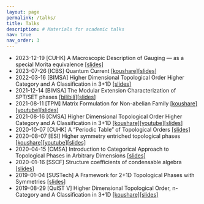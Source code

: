 ```yaml
---
layout: page
permalink: /talks/
title: Talks
description: # Materials for academic talks
nav: true
nav_order: 3
---
```



- 2023-12-19 [CUHK] A Macroscopic Description of Gauging — as a special Morita equivalence [[slides]](/assets/slides/gauging.pdf)
- 2023-07-26 [ICBS] Quantum Current [[koushare]](https://www.koushare.com/live/details/19970?vid=77727)[[slides]](/assets/slides/QuantumCurrent.pdf)
- 2022-03-16 [BIMSA] Higher Dimensional Topological Order Higher Category and A Classification in 3+1D [[slides]](/assets/slides/HigherTopBIMSA.pdf)
- 2021-12-14 [BIMSA] The Modular Extension Characterization of SPT/SET phases [[bilibili]](https://www.bilibili.com/video/BV1y44y1E7rR/)[[slides]](/assets/slides/ME.pdf)
- 2021-08-11 [TPM] Matrix Formulation for Non-abelian Family [[koushare]](https://www.koushare.com/video/details/13814)[[youtube]](https://www.youtube.com/watch?v=h8ZgeW8TJoE)[[slides]](/assets/slides/nab.pdf)
- 2021-08-16 [CMSA] Higher Dimensional Topological Order Higher Category and A Classification in 3+1D [[koushare]](https://www.koushare.com/video/details/13876)[[youtube]](https://www.youtube.com/watch?v=naQiUDdZTYA)[[slides]](/assets/slides/HigherTop.pdf)
- 2020-10-07 [CUHK] A “Periodic Table” of Topological Orders  [[slides]](/assets/slides/topophase.pdf)
- 2020-08-07 [ESI] Higher symmetry entriched topological phases [[koushare]](https://www.koushare.com/video/details/5883)[[youtube]](https://www.youtube.com/watch?v=he3LU49JaOM)[[slides]](/assets/slides/hSET.pdf)
- 2020-04-15 [CMSA] Introduction to Categorical Approach to Topological Phases in Arbitrary Dimensions [[slides]](/assets/slides/Intro.pdf)
- 2020-01-16 [SSCF] Structure coefficients of condensable algebra [[slides]](/assets/slides/strucoe.pdf)
- 2019-01-04 [SUSTech] A Framework for 2+1D Topological Phases with Symmetries [[slides]](/assets/slides/SETreport.pdf)
- 2019-08-29 [QuIST V] Higher Dimensional Topological Order, n-Category and A Classification in 3+1D [[koushare]](https://www.koushare.com/video/details/2121)[[slides]](/assets/slides/HigherTopS.pdf)
